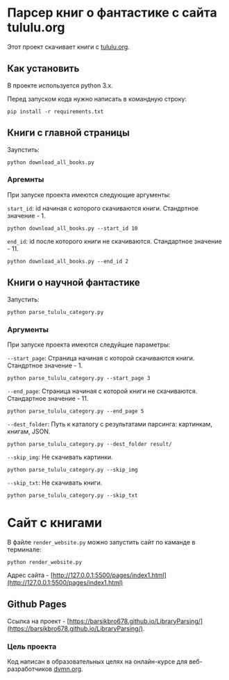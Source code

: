 # Парсер книг о фантастике с сайта tululu.org 

Этот проект скачивает книги с [tululu.org](https://tululu.org).

## Как установить

В проекте используется python 3.x.

Перед запуском кода нужно написать в командную строку:

```pip install -r requirements.txt ```

## Книги с главной страницы

Заупстить:

```python download_all_books.py```

### Аргемнты

При запуске проекта имеются следующие аргументы:

`start_id`: id начиная с которого скачиваются книги. Стандртное значение - 1.

```python download_all_books.py --start_id 10```

`end_id`: id после которого книги не скачиваются. Стандартное значение - 11.

```python download_all_books.py --end_id 2```

## Книги о научной фантастике

Запустить:

```python parse_tululu_category.py```

### Аргументы


При запуске проекта имеются следуйщие параметры:

`--start_page`: Страница начиная с которой скачиваются книги. Стандртное значение - 1.

```python parse_tululu_category.py --start_page 3```

`--end_page`: Страница начиная с которой книги не скачиваются. Стандартное значение - 11.

```python parse_tululu_category.py --end_page 5```

`--dest_folder`: Путь к каталогу с результатами парсинга: картинкам, книгам, JSON.

```python parse_tululu_category.py --dest_folder result/```

`--skip_img`: Не скачивать картинки. 

```python parse_tululu_category.py --skip_img```

`--skip_txt`: Не скачивать книги.

```python parse_tululu_category.py --skip_txt```

# Сайт с книгами

В файле `render_website.py` можно запустить сайт по каманде в терминале:
```
python render_website.py
```

Адрес сайта -  [http://127.0.0.1:5500/pages/index1.html](http://127.0.0.1:5500/pages/index1.html)


## Github Pages

Ссылка на проект - [https://barsikbro678.github.io/LibraryParsing/](https://barsikbro678.github.io/LibraryParsing/).

### Цель проекта

Код написан в образовательных целях на онлайн-курсе для веб-разработчиков [dvmn.org](https://dvmn.org/).